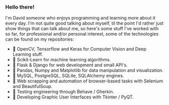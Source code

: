 ### Hello there!

I'm David someone who enjoys programming and learning more about it every day. I'm not quite good talking about myself, til the point I'd rather just show things that can talk about me, so here's some stuff I've worked with so far, for professional and/or personal interest, some of the technologies can be found on my repositories:

+ 💬 OpenCV, Tensorflow and Keras for Computer Vision and Deep Learning stuff.
+ 💬 Scikit-Learn for machine learning algorithms.
+ 💬 Flask & Django for web development and small API's.
+ 💬 Pandas, Numpy and Matplotlib for data manipulation and visualization.
+ 💬 MySQL, PostgreSQL, SQLite, SQLAlchemy engines. 
+ 💬 Web scrapping and automation of browser-based tasks with Selenium and BeautifulSoup.
+ 💬 Testing engineering through Behave / Gherkin.
+ 💬 Developing Graphic User Interfaces with Tkinter / PyQT.
